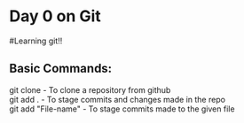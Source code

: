 # Day 0 on Git

#Learning git!!

## Basic Commands:
git clone - To clone a repository from github  
git add . -  To stage commits and changes made in the repo  
git add "File-name" - To stage commits made to the given file  